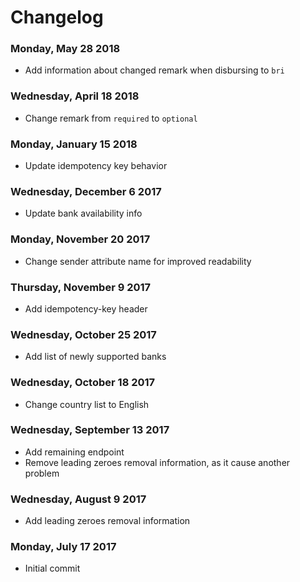 # Changelog

### Monday, May 28 2018

* Add information about changed remark when disbursing to `bri`

### Wednesday, April 18 2018

* Change remark from `required` to `optional`

### Monday, January 15 2018

* Update idempotency key behavior

### Wednesday, December 6 2017

* Update bank availability info

### Monday, November 20 2017

* Change sender attribute name for improved readability

### Thursday, November 9 2017

* Add idempotency-key header

### Wednesday, October 25 2017

* Add list of newly supported banks

### Wednesday, October 18 2017

* Change country list to English

### Wednesday, September 13 2017

* Add remaining endpoint
* Remove leading zeroes removal information, as it cause another problem

### Wednesday, August 9 2017

* Add leading zeroes removal information

### Monday, July 17 2017

* Initial commit